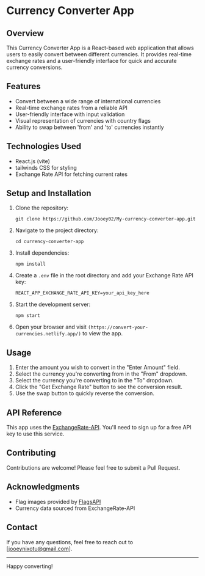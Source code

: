 # Currency Converter App

## Overview

This Currency Converter App is a React-based web application that allows users to easily convert between different currencies. It provides real-time exchange rates and a user-friendly interface for quick and accurate currency conversions.

## Features

- Convert between a wide range of international currencies
- Real-time exchange rates from a reliable API
- User-friendly interface with input validation
- Visual representation of currencies with country flags
- Ability to swap between 'from' and 'to' currencies instantly

## Technologies Used

- React.js (vite)
- tailwinds CSS for styling
- Exchange Rate API for fetching current rates

## Setup and Installation

1. Clone the repository:
   ```
   git clone https://github.com/Jooey02/My-currency-converter-app.git
   ```

2. Navigate to the project directory:
   ```
   cd currency-converter-app
   ```

3. Install dependencies:
   ```
   npm install
   ```

4. Create a `.env` file in the root directory and add your Exchange Rate API key:
   ```
   REACT_APP_EXCHANGE_RATE_API_KEY=your_api_key_here
   ```

5. Start the development server:
   ```
   npm start
   ```

6. Open your browser and visit `(https://convert-your-currencies.netlify.app/)` to view the app.

## Usage

1. Enter the amount you wish to convert in the "Enter Amount" field.
2. Select the currency you're converting from in the "From" dropdown.
3. Select the currency you're converting to in the "To" dropdown.
4. Click the "Get Exchange Rate" button to see the conversion result.
5. Use the swap button to quickly reverse the conversion.

## API Reference

This app uses the [ExchangeRate-API](https://www.exchangerate-api.com/). You'll need to sign up for a free API key to use this service.

## Contributing

Contributions are welcome! Please feel free to submit a Pull Request.


## Acknowledgments

- Flag images provided by [FlagsAPI](https://flagsapi.com/)
- Currency data sourced from ExchangeRate-API

## Contact

If you have any questions, feel free to reach out to [jooeynixotu@gmail.com].

---

Happy converting!
